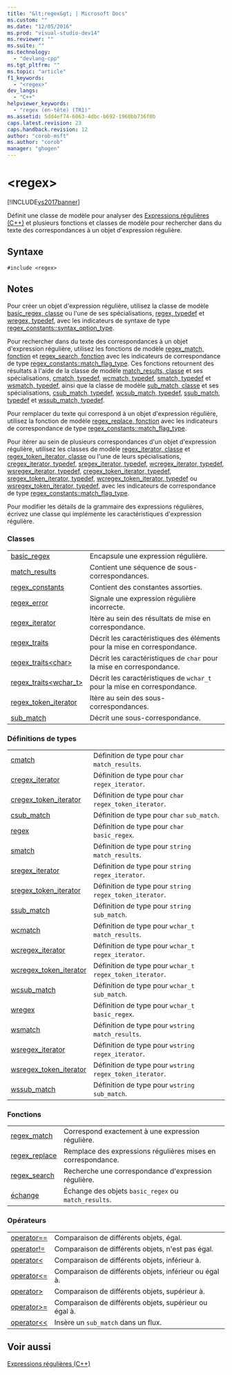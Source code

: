 ```yaml
---
title: "&lt;regex&gt; | Microsoft Docs"
ms.custom: ""
ms.date: "12/05/2016"
ms.prod: "visual-studio-dev14"
ms.reviewer: ""
ms.suite: ""
ms.technology: 
  - "devlang-cpp"
ms.tgt_pltfrm: ""
ms.topic: "article"
f1_keywords: 
  - "<regex>"
dev_langs: 
  - "C++"
helpviewer_keywords: 
  - "regex (en-tête) (TR1)"
ms.assetid: 5dd4ef74-6063-4dbc-b692-1960bb736f0b
caps.latest.revision: 23
caps.handback.revision: 12
author: "corob-msft"
ms.author: "corob"
manager: "ghogen"
---
```

# &lt;regex&gt;
[!INCLUDE[vs2017banner](../assembler/inline/includes/vs2017banner.md)]

Définit une classe de modèle pour analyser des [Expressions régulières \(C\+\+\)](../standard-library/regular-expressions-cpp.md) et plusieurs fonctions et classes de modèle pour rechercher dans du texte des correspondances à un objet d'expression régulière.  
  
## Syntaxe  
  
```  
#include <regex>  
```  
  
## Notes  
 Pour créer un objet d'expression régulière, utilisez la classe de modèle [basic\_regex, classe](../standard-library/basic-regex-class.md) ou l'une de ses spécialisations, [regex, typedef](../Topic/regex%20Typedef.md) et [wregex, typedef](../Topic/wregex%20Typedef.md), avec les indicateurs de syntaxe de type [regex\_constants::syntax\_option\_type](../Topic/regex_constants::syntax_option_type.md).  
  
 Pour rechercher dans du texte des correspondances à un objet d'expression régulière, utilisez les fonctions de modèle [regex\_match, fonction](../Topic/regex_match%20Function.md) et [regex\_search, fonction](../Topic/regex_search%20Function.md) avec les indicateurs de correspondance de type [regex\_constants::match\_flag\_type](../Topic/regex_constants::match_flag_type.md).  Ces fonctions retournent des résultats à l'aide de la classe de modèle [match\_results, classe](../standard-library/match-results-class.md) et ses spécialisations, [cmatch, typedef](../Topic/cmatch%20Typedef.md), [wcmatch, typedef](../Topic/wcmatch%20Typedef.md), [smatch, typedef](../Topic/smatch%20Typedef.md) et [wsmatch, typedef](../Topic/wsmatch%20Typedef.md), ainsi que la classe de modèle [sub\_match, classe](../standard-library/sub-match-class.md) et ses spécialisations, [csub\_match, typedef](../Topic/csub_match%20Typedef.md), [wcsub\_match, typedef](../Topic/wcsub_match%20Typedef.md), [ssub\_match, typedef](../Topic/ssub_match%20Typedef.md) et [wssub\_match, typedef](../Topic/wssub_match%20Typedef.md).  
  
 Pour remplacer du texte qui correspond à un objet d'expression régulière, utilisez la fonction de modèle [regex\_replace, fonction](../Topic/regex_replace%20Function.md) avec les indicateurs de correspondance de type [regex\_constants::match\_flag\_type](../Topic/regex_constants::match_flag_type.md).  
  
 Pour itérer au sein de plusieurs correspondances d'un objet d'expression régulière, utilisez les classes de modèle [regex\_iterator, classe](../standard-library/regex-iterator-class.md) et [regex\_token\_iterator, classe](../standard-library/regex-token-iterator-class.md) ou l'une de leurs spécialisations, [cregex\_iterator, typedef](../Topic/cregex_iterator%20Typedef.md), [sregex\_iterator, typedef](../Topic/sregex_iterator%20Typedef.md), [wcregex\_iterator, typedef](../Topic/wcregex_iterator%20Typedef.md), [wsregex\_iterator, typedef](../Topic/wsregex_iterator%20Typedef.md), [cregex\_token\_iterator, typedef](../Topic/cregex_token_iterator%20Typedef.md), [sregex\_token\_iterator, typedef](../Topic/sregex_token_iterator%20Typedef.md), [wcregex\_token\_iterator, typedef](../Topic/wcregex_token_iterator%20Typedef.md) ou [wsregex\_token\_iterator, typedef](../Topic/wsregex_token_iterator%20Typedef.md), avec les indicateurs de correspondance de type [regex\_constants::match\_flag\_type](../Topic/regex_constants::match_flag_type.md).  
  
 Pour modifier les détails de la grammaire des expressions régulières, écrivez une classe qui implémente les caractéristiques d'expression régulière.  
  
### Classes  
  
|||  
|-|-|  
|[basic\_regex](../standard-library/basic-regex-class.md)|Encapsule une expression régulière.|  
|[match\_results](../standard-library/match-results-class.md)|Contient une séquence de sous\-correspondances.|  
|[regex\_constants](../standard-library/regex-constants-class.md)|Contient des constantes assorties.|  
|[regex\_error](../standard-library/regex-error-class.md)|Signale une expression régulière incorrecte.|  
|[regex\_iterator](../standard-library/regex-iterator-class.md)|Itère au sein des résultats de mise en correspondance.|  
|[regex\_traits](../standard-library/regex-traits-class.md)|Décrit les caractéristiques des éléments pour la mise en correspondance.|  
|[regex\_traits\<char\>](../standard-library/regex-traits-char-class.md)|Décrit les caractéristiques de `char` pour la mise en correspondance.|  
|[regex\_traits\<wchar\_t\>](../standard-library/regex-traits-wchar-t-class.md)|Décrit les caractéristiques de `wchar_t` pour la mise en correspondance.|  
|[regex\_token\_iterator](../standard-library/regex-token-iterator-class.md)|Itère au sein des sous\-correspondances.|  
|[sub\_match](../standard-library/sub-match-class.md)|Décrit une sous\-correspondance.|  
  
### Définitions de types  
  
|||  
|-|-|  
|[cmatch](../Topic/cmatch%20Typedef.md)|Définition de type pour `char` `match_results`.|  
|[cregex\_iterator](../Topic/cregex_iterator%20Typedef.md)|Définition de type pour `char` `regex_iterator`.|  
|[cregex\_token\_iterator](../Topic/cregex_token_iterator%20Typedef.md)|Définition de type pour `char` `regex_token_iterator`.|  
|[csub\_match](../Topic/csub_match%20Typedef.md)|Définition de type pour `char` `sub_match`.|  
|[regex](../Topic/regex%20Typedef.md)|Définition de type pour `char` `basic_regex`.|  
|[smatch](../Topic/smatch%20Typedef.md)|Définition de type pour `string` `match_results`.|  
|[sregex\_iterator](../Topic/sregex_iterator%20Typedef.md)|Définition de type pour `string` `regex_iterator`.|  
|[sregex\_token\_iterator](../Topic/sregex_token_iterator%20Typedef.md)|Définition de type pour `string` `regex_token_iterator`.|  
|[ssub\_match](../Topic/ssub_match%20Typedef.md)|Définition de type pour `string` `sub_match`.|  
|[wcmatch](../Topic/wcmatch%20Typedef.md)|Définition de type pour `wchar_t` `match_results`.|  
|[wcregex\_iterator](../Topic/wcregex_iterator%20Typedef.md)|Définition de type pour `wchar_t` `regex_iterator`.|  
|[wcregex\_token\_iterator](../Topic/wcregex_token_iterator%20Typedef.md)|Définition de type pour `wchar_t` `regex_token_iterator`.|  
|[wcsub\_match](../Topic/wcsub_match%20Typedef.md)|Définition de type pour `wchar_t` `sub_match`.|  
|[wregex](../Topic/wregex%20Typedef.md)|Définition de type pour `wchar_t` `basic_regex`.|  
|[wsmatch](../Topic/wsmatch%20Typedef.md)|Définition de type pour `wstring` `match_results`.|  
|[wsregex\_iterator](../Topic/wsregex_iterator%20Typedef.md)|Définition de type pour `wstring` `regex_iterator`.|  
|[wsregex\_token\_iterator](../Topic/wsregex_token_iterator%20Typedef.md)|Définition de type pour `wstring` `regex_token_iterator`.|  
|[wssub\_match](../Topic/wssub_match%20Typedef.md)|Définition de type pour `wstring` `sub_match`.|  
  
### Fonctions  
  
|||  
|-|-|  
|[regex\_match](../Topic/regex_match%20Function.md)|Correspond exactement à une expression régulière.|  
|[regex\_replace](../Topic/regex_replace%20Function.md)|Remplace des expressions régulières mises en correspondance.|  
|[regex\_search](../Topic/regex_search%20Function.md)|Recherche une correspondance d'expression régulière.|  
|[échange](../Topic/swap%20Function%20%3Cregex%3E.md)|Échange des objets `basic_regex` ou `match_results`.|  
  
### Opérateurs  
  
|||  
|-|-|  
|[operator\=\=](../Topic/operator==%20%3Cregex%3E.md)|Comparaison de différents objets, égal.|  
|[operator\!\=](../Topic/operator!=%20%3Cregex%3E.md)|Comparaison de différents objets, n'est pas égal.|  
|[operator\<](../Topic/operator%3C%20%3Cregex%3E.md)|Comparaison de différents objets, inférieur à.|  
|[operator\<\=](../Topic/operator%3C=%20%3Cregex%3E.md)|Comparaison de différents objets, inférieur ou égal à.|  
|[operator\>](../Topic/operator%3E%20%3Cregex%3E.md)|Comparaison de différents objets, supérieur à.|  
|[operator\>\=](../Topic/operator%3E=%20%3Cregex%3E.md)|Comparaison de différents objets, supérieur ou égal à.|  
|[operator\<\<](../Topic/operator%3C%3C%20%3Cregex%3E.md)|Insère un `sub_match` dans un flux.|  
  
## Voir aussi  
 [Expressions régulières \(C\+\+\)](../standard-library/regular-expressions-cpp.md)